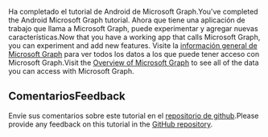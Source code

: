 <!-- markdownlint-disable MD002 MD041 -->

<span data-ttu-id="8b4a6-101">Ha completado el tutorial de Android de Microsoft Graph.</span><span class="sxs-lookup"><span data-stu-id="8b4a6-101">You've completed the Android Microsoft Graph tutorial.</span></span> <span data-ttu-id="8b4a6-102">Ahora que tiene una aplicación de trabajo que llama a Microsoft Graph, puede experimentar y agregar nuevas características.</span><span class="sxs-lookup"><span data-stu-id="8b4a6-102">Now that you have a working app that calls Microsoft Graph, you can experiment and add new features.</span></span> <span data-ttu-id="8b4a6-103">Visite la [información general de Microsoft Graph](/graph/overview) para ver todos los datos a los que puede tener acceso con Microsoft Graph.</span><span class="sxs-lookup"><span data-stu-id="8b4a6-103">Visit the [Overview of Microsoft Graph](/graph/overview) to see all of the data you can access with Microsoft Graph.</span></span>

## <a name="feedback"></a><span data-ttu-id="8b4a6-104">Comentarios</span><span class="sxs-lookup"><span data-stu-id="8b4a6-104">Feedback</span></span>

<span data-ttu-id="8b4a6-105">Envíe sus comentarios sobre este tutorial en el [repositorio de github](https://github.com/microsoftgraph/msgraph-training-android).</span><span class="sxs-lookup"><span data-stu-id="8b4a6-105">Please provide any feedback on this tutorial in the [GitHub repository](https://github.com/microsoftgraph/msgraph-training-android).</span></span>
